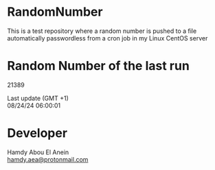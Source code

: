 # RandomNumber    
This is a test repository where a random number is pushed to a file automatically passwordless from a cron job in my Linux CentOS server    
# Random Number of the last run   
21389
      
Last update (GMT +1)    
08/24/24 06:00:01
# Developer    
Hamdy Abou El Anein   
hamdy.aea@protonmail.com
